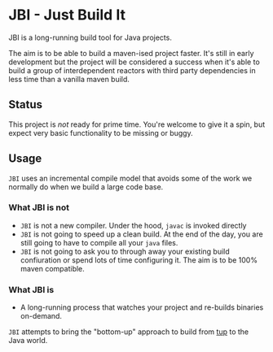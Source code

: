 # JBI - Just Build It

JBI is a long-running build tool for Java projects. 

The aim is to be able to build a maven-ised project faster. It's still in early
development but the project will be considered a success when it's able to build
a group of interdependent reactors with third party dependencies in less time
than a vanilla maven build.

## Status

This project is _not_ ready for prime time. You're welcome to give it a spin,
but expect very basic functionality to be missing or buggy.

## Usage

`JBI` uses an incremental compile model that avoids some of the work we normally
do when we build a large code base.

### What JBI is not

* `JBI` is not a new compiler. Under the hood, `javac` is invoked directly
* `JBI` is not going to speed up a clean build. At the end of the day, you
are still going to have to compile all your `java` files.
* `JBI` is not going to ask you to through away your existing build confiuration
or spend lots of time configuring it. The aim is to be 100% maven compatible.

### What JBI is

* A long-running process that watches your project and re-builds binaries 
on-demand.

`JBI` attempts to bring the "bottom-up" approach to build from [tup](gittup.org) 
to the Java world. 
